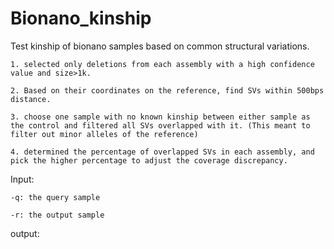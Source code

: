 # Bionano_kinship

Test kinship of bionano samples based on common structural variations.

    1. selected only deletions from each assembly with a high confidence value and size>1k.

    2. Based on their coordinates on the reference, find SVs within 500bps distance.

    3. choose one sample with no known kinship between either sample as the control and filtered all SVs overlapped with it. (This meant to filter out minor alleles of the reference)

    4. determined the percentage of overlapped SVs in each assembly, and pick the higher percentage to adjust the coverage discrepancy.


Input:

    -q: the query sample 

    -r: the output sample

output:

